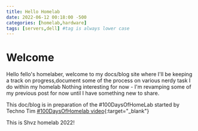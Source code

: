 ```yaml
---
title: Hello Homelab
date: 2022-06-12 00:18:00 -500
categories: [homelab,hardware]
tags: [servers,dell] #tag is always lower case
---
```


# Welcome 

Hello fello's homelaber, welcome to my docs/blog site where I'll be keeping a track on progress,document some of the process on various nerdy task I do within my homelab
Nothing interesting for now - I'm revamping some of my previous post for now until I have something new to share.

This doc/blog is in preparation of the #100DaysOfHomeLab started by Techno Tim [#100DaysOfHomelab video](https://www.youtube.com/watch?v=bwDVW_ifkBU&feature=emb_title){:target="_blank"}

This is Shvz homelab 2022!